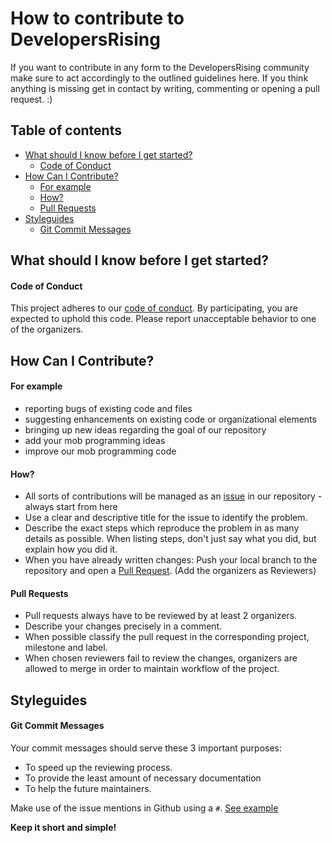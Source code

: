 # How to contribute to DevelopersRising

If you want to contribute in any form to the DevelopersRising community make sure to act accordingly to the outlined guidelines here. If you think anything is missing get in contact by writing, commenting or opening a pull request. :)

## Table of contents

  * [What should I know before I get started?](#what-should-i-know-before-i-get-started)
      * [Code of Conduct](#code-of-conduct)
  * [How Can I Contribute?](#how-can-i-contribute)
      * [For example](#for-example)
      * [How?](#how)
      * [Pull Requests](#pull-requests)
  * [Styleguides](#styleguides)
      * [Git Commit Messages](#git-commit-messages)


## What should I know before I get started?

#### Code of Conduct

This project adheres to our [code of conduct](./CodeOfConduct.md). By participating, you are expected to uphold this code. Please report unacceptable behavior to one of the organizers.

## How Can I Contribute?

#### For example
- reporting bugs of existing code and files
- suggesting enhancements on existing code or organizational elements
- bringing up new ideas regarding the goal of our repository
- add your mob programming ideas
- improve our mob programming code

#### How?
- All sorts of contributions will be managed as an [issue](https://github.com/DevelopersRising/DevelopersRising/issues) in our repository - always start from here
- Use a clear and descriptive title for the issue to identify the problem.
- Describe the exact steps which reproduce the problem in as many details as possible. When listing steps, don't just say what you did, but explain how you did it.
- When you have already written changes: Push your local branch to the repository and open a [Pull Request](http://makeapullrequest.com/). (Add the organizers as Reviewers)

#### Pull Requests
- Pull requests always have to be reviewed by at least 2 organizers.
- Describe your changes precisely in a comment.
- When possible classify the pull request in the corresponding project, milestone and label.
- When chosen reviewers fail to review the changes, organizers are allowed to merge in order to maintain workflow of the project.

## Styleguides

#### Git Commit Messages

Your commit messages should serve these 3 important purposes:

- To speed up the reviewing process.
- To provide the least amount of necessary documentation
- To help the future maintainers.

Make use of the issue mentions in Github using a `#`. 
[See example](https://github.com/blog/957-introducing-issue-mentions)

**Keep it short and simple!**